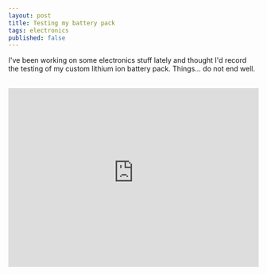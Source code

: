 ```yaml
---
layout: post
title: Testing my battery pack
tags: electronics
published: false
---
```


I've been working on some electronics stuff lately and thought I'd record the testing of my custom lithium ion battery pack. Things... do not end well.

<br />
<iframe width="100%" height="360" src="https://www.youtube-nocookie.com/embed/gfYXyQFyf-s" frameborder="0" allow="accelerometer; autoplay; encrypted-media; gyroscope; picture-in-picture" allowfullscreen></iframe>

